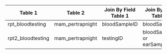 |Table 1|Table 2|Join By Field Table 1|Join By Field Table 2|
|-----------------|----------------|-------------|----------------------------|
|rpt_bloodtesting|mam_pertrapnight|bloodSampleID|bloodSampleID|
|rpt2_bloodtesting|mam_pertrapnight|testingID|bloodSampleID or earSampleID|

